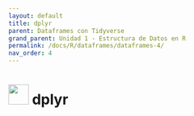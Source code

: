 ```yaml
---
layout: default
title: dplyr
parent: Dataframes con Tidyverse
grand_parent: Unidad 1 - Estructura de Datos en R
permalink: /docs/R/dataframes/dataframes-4/
nav_order: 4
---
```


# <img src="/uss-softwaredatascience/assets/images/dplyr.png" width="40"> dplyr
